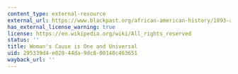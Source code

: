 ```yaml
---
content_type: external-resource
external_url: https://www.blackpast.org/african-american-history/1893-anna-julia-cooper-womens-cause-one-and-universal/
has_external_license_warning: true
license: https://en.wikipedia.org/wiki/All_rights_reserved
status: ''
title: Woman's Cause is One and Universal
uid: 295339d4-e028-44da-9dc8-00140c463651
wayback_url: ''
---
```


